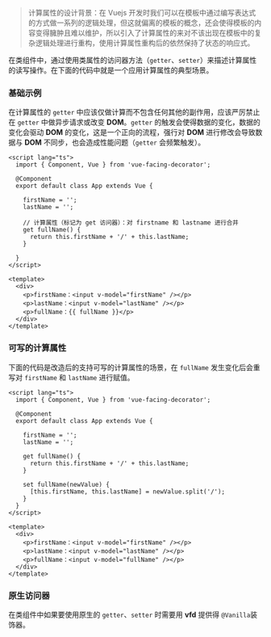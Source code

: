 > 计算属性的设计背景：在 Vuejs 开发时我们可以在模板中通过编写表达式的方式做一系列的逻辑处理，但这就偏离的模板的概念，还会使得模板的内容变得臃肿且难以维护，所以引入了计算属性的来对不该出现在模板中的复杂逻辑处理进行重构，使用计算属性重构后的依然保持了状态的响应式。

在类组件中，通过使用类属性的访问器方法（`getter`、`setter`）来描述计算属性的读写操作。在下面的代码中就是一个应用计算属性的典型场景。

### 基础示例

在计算属性的 `getter` 中应该仅做计算而不包含任何其他的副作用，应该严厉禁止在 `getter` 中做异步请求或改变 **DOM**。`getter` 的触发会使得数据的变化，数据的变化会驱动 **DOM** 的变化，这是一个正向的流程，强行对 **DOM** 进行修改会导致数据与 **DOM** 不同步，也会造成性能问题（`getter` 会频繁触发）。

```vue
<script lang="ts">
  import { Component, Vue } from 'vue-facing-decorator';

  @Component
  export default class App extends Vue {
    
    firstName = '';
    lastName = '';

    // 计算属性（标记为 get 访问器）：对 firstname 和 lastname 进行合并
    get fullName() {
      return this.firstName + '/' + this.lastName;
    }
    
  }
</script>

<template>
  <div>
    <p>firstName：<input v-model="firstName" /></p>
    <p>lastName：<input v-model="lastName" /></p>
    <p>fullName：{{ fullName }}</p>
  </div>
</template>
```

[^注]: 在类组件中的计算属性同样具有区别于方法的缓存功能，在被计算的属性状态不发生改变时，计算属性将立即返回先前的计算结果。

### 可写的计算属性

下面的代码是改造后的支持可写的计算属性的场景，在 `fullName` 发生变化后会重写对 `firstName` 和 `lastName` 进行赋值。

```vue
<script lang="ts">
  import { Component, Vue } from 'vue-facing-decorator';

  @Component
  export default class App extends Vue {
    
    firstName = '';
    lastName = '';
    
    get fullName() {
      return this.firstName + '/' + this.lastName;
    }
    
    set fullName(newValue) {
      [this.firstName, this.lastName] = newValue.split('/');
    }
  }
</script>

<template>
  <div>
    <p>firstName：<input v-model="firstName" /></p>
    <p>lastName：<input v-model="lastName" /></p>
    <p>fullName：<input v-model="fullName" /></p>
  </div>
</template>
```

### 原生访问器

在类组件中如果要使用原生的 `getter`、`setter` 时需要用 **vfd** 提供得 `@Vanilla`装饰器。
